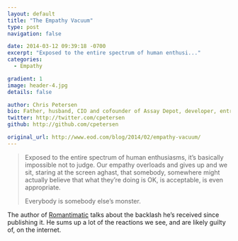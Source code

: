 ```yaml
---
layout: default
title: "The Empathy Vacuum"
type: post
navigation: false

date: 2014-03-12 09:39:18 -0700
excerpt: "Exposed to the entire spectrum of human enthusi..."
categories:
  - Empathy

gradient: 1
image: header-4.jpg
details: false

author: Chris Petersen
bio: Father, husband, CIO and cofounder of Assay Depot, developer, entrepreneur and technologist.
twitter: http://twitter.com/cpetersen
github: http://github.com/cpetersen

original_url: http://www.eod.com/blog/2014/02/empathy-vacuum/
---
```





 >  Exposed to the entire spectrum of human enthusiasms, it’s basically impossible not to judge. Our empathy overloads and gives up and we sit, staring at the screen aghast, that somebody, somewhere might actually believe that what they’re doing is OK, is acceptable, is even appropriate. 
 > 
 >  Everybody is somebody else’s monster. 

 The author of   [Romantimatic](http://romantimatic.com)   talks about the backlash he’s received since publishing it. He sums up a lot of the reactions we see, and are likely guilty of, on the internet. 
